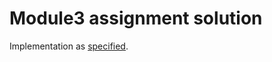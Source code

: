 # Module3 assignment solution

Implementation as [specified](https://github.com/jhu-ep-coursera/fullstack-course5/blob/master/assignments/assignment3/Assignment-3.md).
